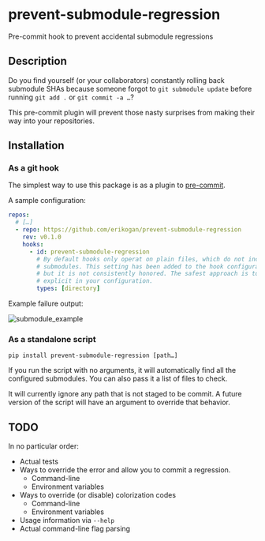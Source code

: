 # prevent-submodule-regression

Pre-commit hook to prevent accidental submodule regressions

## Description

Do you find yourself (or your collaborators) constantly rolling back submodule
SHAs because someone forgot to `git submodule update` before running `git add
.` or `git commit -a …`?

This pre-commit plugin will prevent those nasty surprises from making their
way into your repositories.

## Installation

### As a git hook

The simplest way to use this package is as a plugin to [pre-commit](https://pre-commit.com/).

A sample configuration:

```yaml
repos:
  # […]
  - repo: https://github.com/erikogan/prevent-submodule-regression
    rev: v0.1.0
    hooks:
      - id: prevent-submodule-regression
        # By default hooks only operat on plain files, which do not include
        # submodules. This setting has been added to the hook configuration,
        # but it is not consistently honored. The safest approach is to be
        # explicit in your configuration.
        types: [directory]
```

Example failure output:

![submodule_example](https://user-images.githubusercontent.com/60583/89809067-ec04d500-daef-11ea-9d43-7e990ea21234.png)


### As a standalone script

```
pip install prevent-submodule-regression [path…]
```

If you run the script with no arguments, it will automatically find all the
configured submodules. You can also pass it a list of files to check.

It will currently ignore any path that is not staged to be commit. A future
version of the script will have an argument to override that behavior.

## TODO

In no particular order:

* Actual tests
* Ways to override the error and allow you to commit a regression.
  * Command-line
  * Environment variables
* Ways to override (or disable) colorization codes
  * Command-line
  * Environment variables
* Usage information via `--help`
* Actual command-line flag parsing

